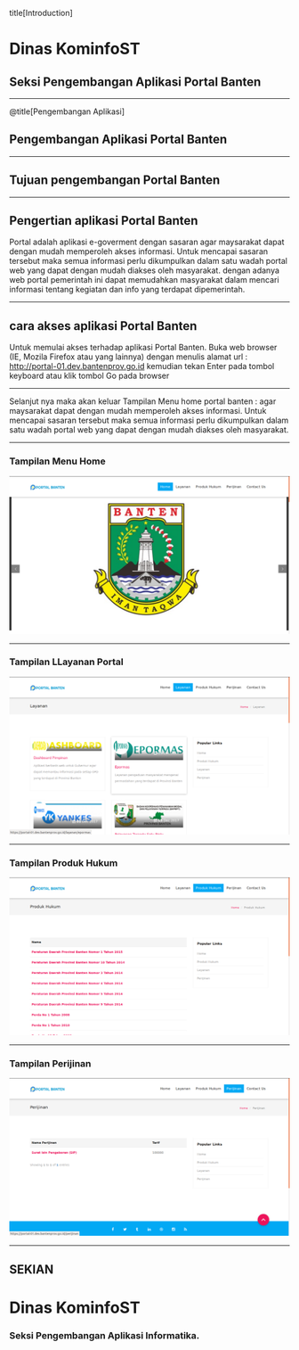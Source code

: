 title[Introduction]

# Dinas <span class="gold">KominfoST</span>

## Seksi Pengembangan Aplikasi <span class="gold">Portal Banten</span>

---

@title[Pengembangan Aplikasi]

## Pengembangan Aplikasi <span class="gold">Portal Banten</span>

---

## Tujuan pengembangan <span class="gold">Portal Banten</span>

---

## Pengertian aplikasi <span class="gold">Portal Banten</span> 
Portal adalah aplikasi  e-goverment dengan sasaran agar maysarakat dapat dengan mudah memperoleh akses informasi. Untuk mencapai sasaran tersebut maka semua informasi perlu dikumpulkan dalam satu wadah portal web yang dapat dengan mudah diakses oleh masyarakat. dengan adanya web portal pemerintah ini dapat memudahkan masyarakat dalam mencari informasi tentang kegiatan dan info yang terdapat dipemerintah.

---

## cara akses aplikasi <span class="gold">Portal Banten</span>
Untuk memulai akses terhadap aplikasi Portal Banten. Buka web browser (IE, Mozila Firefox atau yang lainnya) dengan menulis alamat url : http://portal-01.dev.bantenprov.go.id kemudian tekan Enter pada tombol keyboard atau klik tombol Go pada browser

---

Selanjut nya maka akan keluar Tampilan Menu home portal banten : agar maysarakat dapat dengan mudah memperoleh akses informasi. Untuk mencapai sasaran tersebut maka semua informasi perlu dikumpulkan dalam satu wadah portal web yang dapat dengan mudah diakses oleh masyarakat.

---

### Tampilan Menu Home
![Tampilan utama portal](/assets/images/tampilan-awal-portal.png)

---

### Tampilan LLayanan Portal
![Tampilan layanan portal](/assets/images/tampilan-layanan-portal.png)

---

### Tampilan Produk Hukum
![Tampilan produk hukum ](/assets/images/tampilan-produk-hukum.png)

---

### Tampilan Perijinan
![Tampilan perijinan](/assets/images/tampilan-perijinan.png)

---

## SEKIAN
# Dinas <span class="gold">KominfoST</span>

### Seksi Pengembangan Aplikasi Informatika.

